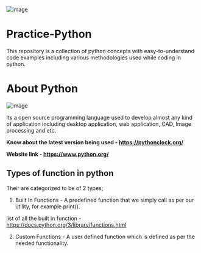 ![image](https://user-images.githubusercontent.com/60937657/207010052-6ceee59d-12ab-4a34-af33-e05cfa70c6ed.png)

# Practice-Python

This repository is a collection of python concepts with easy-to-understand code examples including various methodologies used while coding in python.

# About Python 

![image](https://user-images.githubusercontent.com/60937657/207038018-10191d37-8c5c-4000-aa8b-780353b37164.png)

Its a open source programming language used to develop almost any kind of application including desktop application, web application, CAD, Image processing and etc. 

**Know about the latest version being used -  https://pythonclock.org/**

**Website link -  https://www.python.org/**

## Types of function in python 

Their are categorized to be of 2 types;

1. Built In Functions - A predefined function that we simply call as per our utility, for example print(). 

  list of all the built in function -  https://docs.python.org/3/library/functions.html

2. Custom Functions - A user defined function which is defined as per the needed functionality. 






